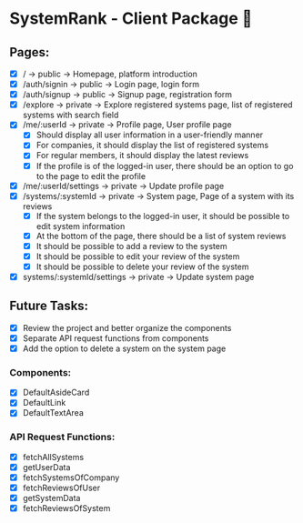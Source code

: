 # SystemRank - Client Package 👔

## Pages:

- [x] / -> public -> Homepage, platform introduction
- [x] /auth/signin -> public -> Login page, login form
- [x] /auth/signup -> public -> Signup page, registration form
- [x] /explore -> private -> Explore registered systems page, list of registered systems with search field
- [x] /me/:userId -> private -> Profile page, User profile page
  - [x] Should display all user information in a user-friendly manner
  - [x] For companies, it should display the list of registered systems
  - [x] For regular members, it should display the latest reviews
  - [x] If the profile is of the logged-in user, there should be an option to go to the page to edit the profile
- [x] /me/:userId/settings -> private -> Update profile page
- [x] /systems/:systemId -> private -> System page, Page of a system with its reviews
  - [x] If the system belongs to the logged-in user, it should be possible to edit system information
  - [x] At the bottom of the page, there should be a list of system reviews
  - [x] It should be possible to add a review to the system
  - [x] It should be possible to edit your review of the system
  - [x] It should be possible to delete your review of the system
- [x] systems/:systemId/settings -> private -> Update system page

## Future Tasks:

- [x] Review the project and better organize the components
- [x] Separate API request functions from components
- [x] Add the option to delete a system on the system page

### Components:

- [x] DefaultAsideCard
- [x] DefaultLink
- [x] DefaultTextArea

### API Request Functions:

- [x] fetchAllSystems
- [x] getUserData
- [x] fetchSystemsOfCompany
- [x] fetchReviewsOfUser
- [x] getSystemData
- [x] fetchReviewsOfSystem